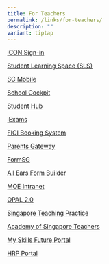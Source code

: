 ```yaml
---
title: For Teachers
permalink: /links/for-teachers/
description: ""
variant: tiptap
---
```

<p><a href="https://workspace.google.com/dashboard" rel="noopener noreferrer nofollow" target="_blank">iCON Sign-in</a></p><p><a href="https://www.learning.moe.edu.sg/sls/index.html" rel="noopener noreferrer nofollow" target="_blank">Student Learning Space (SLS)</a></p><p><a href="https://scmobile.moe.edu.sg/login" rel="noopener noreferrer nofollow" target="_blank">SC Mobile</a></p><p><a href="https://schoolcockpit.moe.gov.sg/" rel="noopener noreferrer nofollow" target="_blank">School Cockpit</a></p><p><a href="https://wshub.edmension.com/en/v2/home#" rel="noopener noreferrer nofollow" target="_blank">Student Hub</a></p><p><a href="https://iexams.seab.gov.sg/sso/login?service=https%3A%2F%2Fiexams.seab.gov.sg%2Fsso%2Foauth2.0%2FcallbackAuthorize%3Fclient_id%3Diexams2-prod%26redirect_uri%3Dhttps%253A%252F%252Fiexams.seab.gov.sg%252Fiexams2%252Flogin%252Foauth2%252Fcode%252Fiexams2-prod%26response_type%3Dcode%26client_name%3DCasOAuthClient" rel="noopener noreferrer nofollow" target="_blank">iExams</a></p><p><a href="http://w3067sadmw00772.schools.moe.edu.sg/figi/" rel="noopener noreferrer nofollow" target="_blank">FIGI Booking System</a></p><p><a href="https://pg.moe.edu.sg/" rel="noopener noreferrer nofollow" target="_blank">Parents Gateway</a></p><p><a href="https://form.gov.sg/" rel="noopener noreferrer nofollow" target="_blank">FormSG</a></p><p><a href="https://forms.moe.edu.sg/" rel="noopener noreferrer nofollow" target="_blank">All Ears Form Builder</a></p><p><a href="https://intranet.moe.gov.sg/Pages/Home.aspx" rel="noopener noreferrer nofollow" target="_blank">MOE Intranet</a></p><p><a href="https://www.opal2.moe.edu.sg/" rel="noopener noreferrer nofollow" target="_blank">OPAL 2.0</a></p><p><a href="https://academyofsingaporeteachers.moe.edu.sg/professional-excellence/the-singapore-teaching-practice" rel="noopener noreferrer nofollow" target="_blank">Singapore Teaching Practice</a></p><p><a href="https://academyofsingaporeteachers.moe.edu.sg/" rel="noopener noreferrer nofollow" target="_blank">Academy of Singapore Teachers</a></p><p><a href="https://www.myskillsfuture.gov.sg/content/portalg/en/index.html" rel="noopener noreferrer nofollow" target="_blank">My Skills Future Portal</a></p><p><a href="https://www.hrp.gov.sg/hrp/#/" rel="noopener noreferrer nofollow" target="_blank">HRP Portal</a></p>